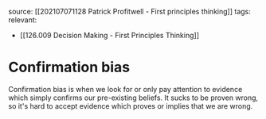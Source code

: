 source: [[202107071128 Patrick Profitwell - First principles thinking]]
tags:
relevant:
- [[126.009 Decision Making - First Principles Thinking]]

# Confirmation bias

Confirmation bias is when we look for or only pay attention to evidence which simply confirms our pre-existing beliefs. It sucks to be proven wrong, so it's hard to accept evidence which proves or implies that we are wrong.
